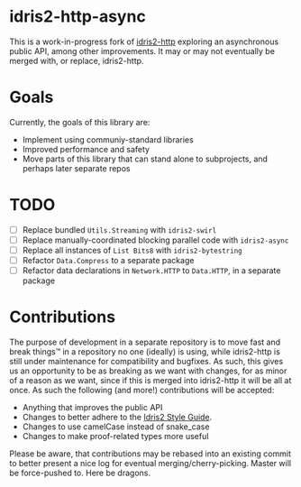 # idris2-http-async

This is a work-in-progress fork of
[idris2-http](https://github.com/idris-community/idris2-http) exploring an
asynchronous public API, among other improvements. It may or may not eventually
be merged with, or replace, idris2-http.

# Goals
Currently, the goals of this library are:
- Implement using communiy-standard libraries
- Improved performance and safety
- Move parts of this library that can stand alone to subprojects, and perhaps
  later separate repos

# TODO
- [ ] Replace bundled `Utils.Streaming` with `idris2-swirl`
- [ ] Replace manually-coordinated blocking parallel code with `idris2-async`
- [ ] Replace all instances of `List Bits8` with `idris2-bytestring`
- [ ] Refactor `Data.Compress` to a separate package
- [ ] Refactor data declarations in `Network.HTTP` to `Data.HTTP`, in a separate
      package

# Contributions
The purpose of development in a
separate repository is to move fast and break things™ in a repository no one
(ideally) is using, while idris2-http is still under maintenance for
compatibility and bugfixes. As such, this gives us an opportunity to be as
breaking as we want with changes, for as minor of a reason as we want, since if
this is merged into idris2-http it will be all at once. As such the following
(and more!) contributions will be accepted:

- Anything that improves the public API
- Changes to better adhere to the [Idris2 Style
  Guide](https://github.com/stefan-hoeck/idris2-style-guide).
- Changes to use camelCase instead of snake_case
- Changes to make proof-related types more useful

Please be aware, that contributions may be rebased into an existing commit to
better present a nice log for eventual merging/cherry-picking. Master will be
force-pushed to. Here be dragons.
